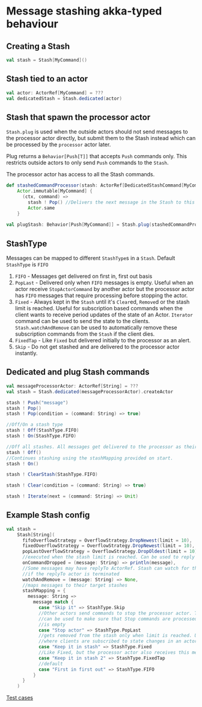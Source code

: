# Message stashing akka-typed behaviour

## Creating a Stash
```scala
val stash = Stash[MyCommand]()
```

## Stash tied to an actor
```scala
val actor: ActorRef[MyCommand] = ???
val dedicatedStash = Stash.dedicated(actor)
```

## Stash that spawn the processor actor
`Stash.plug` is used when the outside actors should not send messages to the processor actor directly, 
but submit them to the Stash instead which can be processed by the `processor` actor later.

Plug returns a `Behavior[Push[T]]` that accepts `Push` commands only. This restricts outside actors to only 
send `Push` commands to the `Stash`. 

The processor actor has access to all the Stash commands.

```scala
def stashedCommandProcessor(stash: ActorRef[DedicatedStashCommand[MyCommand]]) =
    Actor.immutable[MyCommand] {
      (ctx, command) =>
        stash ! Pop() //Delivers the next message in the Stash to this actor.
        Actor.same
    }
    
val plugStash: Behavior[Push[MyCommand]] = Stash.plug(stashedCommandProcessor)
```

## StashType
Messages can be mapped to different `StashType`s in a `Stash`. Default `StashType` is `FIFO`

1. `FIFO` - Messages get delivered on first in, first out basis
2. `PopLast` - Delivered only when `FIFO` messages is empty. Useful when an actor receive `StopActorCommand`
by another actor but the processor actor has `FIFO` messages that require processing before stopping the actor.  
3. `Fixed` - Always kept in the `Stash` until it's `Clear`ed, `Remove`d or the stash limit is reached. 
Useful for subscription based commands when the client wants to receive period updates of the state
of an Actor. `Iterator` command can be used to send the state to the clients. `Stash.watchAndRemove` can be used 
to automatically remove these subscription commands from the `Stash` if the client dies.
4. `FixedTap` - Like `Fixed` but delivered initially to the processor as an alert.
4. `Skip` - Do not get stashed and are delivered to the processor actor instantly.

## Dedicated and plug Stash commands
```scala
val messageProcessorActor: ActorRef[String] = ???
val stash = Stash.dedicated(messageProcessorActor).createActor

stash ! Push("message")
stash ! Pop()
stash ! Pop(condition = (command: String) => true)

//Off/On a stash type
stash ! Off(StashType.FIFO)
stash ! On(StashType.FIFO)

//Off all stashes. All messages get delivered to the processor as their arrive and do not get stashed.
stash ! Off()
//Continues stashing using the stashMapping provided on start.
stash ! On()

stash ! ClearStash(StashType.FIFO)

stash ! Clear(condition = (command: String) => true)

stash ! Iterate(next = (command: String) => Unit)
```

## Example Stash config
```scala
val stash =
    Stash[String](
      fifoOverflowStrategy = OverflowStrategy.DropNewest(limit = 10),
      fixedOverflowStrategy = OverflowStrategy.DropNewest(limit = 10),
      popLastOverflowStrategy = OverflowStrategy.DropOldest(limit = 10),
      //executed when the stash limit is reached. Can be used to reply to the sender of the failure.
      onCommandDropped = (message: String) => println(message),
      //Some messages may have replyTo ActorRef. Stash can watch for these actor and remove the message
      //if the replyTo actor is terminated
      watchAndRemove = (message: String) => None,
      //maps messages to their target stashes
      stashMapping = {
        message: String =>
          message match {
            case "Skip it" => StashType.Skip
            //Other actors send commands to stop the processor actor. This StashType
            //can be used to make sure that Stop commands are processed only if FIFO
            //is empty
            case "Stop actor" => StashType.PopLast
            //gets removed from the stash only when limit is reached. Useful for subscription based messages.
            //where clients are subscribed to state changes in an actor.
            case "Keep it in stash" => StashType.Fixed
            //Like Fixed, but the processor actor also receives this message initially.
            case "Keep it in stash 2" => StashType.FixedTap
            //default
            case "First in first out" => StashType.FIFO
          }
      }
    )
```

[Test cases](src/test/scala/stash)
